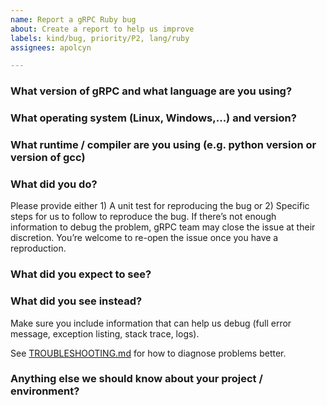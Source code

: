 ```yaml
---
name: Report a gRPC Ruby bug
about: Create a report to help us improve
labels: kind/bug, priority/P2, lang/ruby
assignees: apolcyn

---
```


<!--
PLEASE DO NOT POST A QUESTION HERE.
This form is for bug reports and feature requests ONLY!

For general questions and troubleshooting, please ask/look for answers at StackOverflow, with "grpc" tag: https://stackoverflow.com/questions/tagged/grpc

For questions that specifically need to be answered by gRPC team members, please ask/look for answers at grpc.io mailing list: https://groups.google.com/forum/#!forum/grpc-io

Issues specific to *grpc-java*, *grpc-go*, *grpc-node*, *grpc-dart*, *grpc-web* should be created in the repository they belong to (e.g. https://github.com/grpc/grpc-LANGUAGE/issues/new)
-->

### What version of gRPC and what language are you using?


### What operating system (Linux, Windows,...) and version?


### What runtime / compiler are you using (e.g. python version or version of gcc)


### What did you do?
Please provide either 1) A unit test for reproducing the bug or 2) Specific steps for us to follow to reproduce the bug. If there’s not enough information to debug the problem, gRPC team may close the issue at their discretion. You’re welcome to re-open the issue once you have a reproduction.

### What did you expect to see?


### What did you see instead?

Make sure you include information that can help us debug (full error message, exception listing, stack trace, logs).

See [TROUBLESHOOTING.md](https://github.com/grpc/grpc/blob/master/TROUBLESHOOTING.md) for how to diagnose problems better.

### Anything else we should know about your project / environment?
